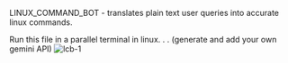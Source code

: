 LINUX_COMMAND_BOT - translates plain text user queries into accurate linux commands.

Run this file in a parallel terminal in linux.
.
.
(generate and add your own gemini API)
![lcb-1](https://github.com/user-attachments/assets/5582e004-c9a5-4c27-94b3-e6867bd74784)


